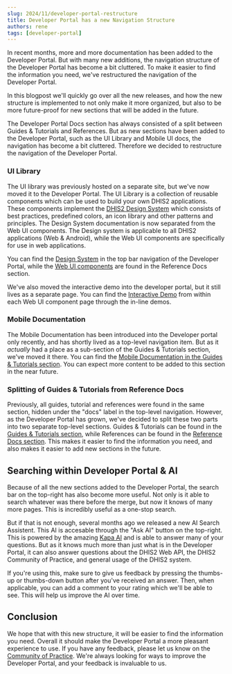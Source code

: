 ```yaml
---
slug: 2024/11/developer-portal-restructure
title: Developer Portal has a new Navigation Structure
authors: rene
tags: [developer-portal]
---
```


In recent months, more and more documentation has been added to the Developer Portal. But with many new additions, the navigation structure of the Developer Portal has become a bit cluttered. To make it easier to find the information you need, we've restructured the navigation of the Developer Portal.

In this blogpost we'll quickly go over all the new releases, and how the new structure is implemented to not only make it more organized, but also to be more future-proof for new sections that will be added in the future.

<!--truncate-->

The Developer Portal Docs section has always consisted of a split between Guides & Tutorials and References. But as new sections have been added to the Developer Portal, such as the UI Library and Mobile UI docs, the navigation has become a bit cluttered. Therefore we decided to restructure the navigation of the Developer Portal.

### UI Library

The UI library was previously hosted on a separate site, but we've now moved it to the Developer Portal. The UI Library is a collection of reusable components which can be used to build your own DHIS2 applications.  These components implement the [DHIS2 Design System](/design-system) which consists of best practices, predefined colors, an icon library and other patterns and principles. The Design System documentation is now separated from the Web UI components. The Design system is applicable to all DHIS2 applications (Web & Android), while the Web UI components are specifically for use in web applications.

You can find the [Design System](/design-system) in the top bar navigation of the Developer Portal, while the [Web UI components](/docs/ui/webcomponents) are found in the Reference Docs section.

We've also moved the interactive demo into the developer portal, but it still lives as a separate page. You can find the [Interactive Demo](pathname:///demo/) from within each Web UI component page through the in-line demos.

### Mobile Documentation

The Mobile Documentation has been introduced into the Developer portal only recently, and has shortly lived as a top-level navigation item. But as it *actually* had a place as a sub-section of the Guides & Tutorials section, we've moved it there. You can find the [Mobile Documentation in the Guides & Tutorials section](/docs/mobile). You can expect more content to be added to this section in the near future.

### Splitting of Guides & Tutorials from Reference Docs

Previously, all guides, tutorial and references were found in the same section, hidden under the "docs" label in the top-level navigation. However, as the Developer Portal has grown, we've decided to split these two parts into two separate top-level sections. Guides & Tutorials can be found in the [Guides & Tutorials section](/docs), while References can be found in the [Reference Docs section](/docs/references). This makes it easier to find the information you need, and also makes it easier to add new sections in the future.

## Searching within Developer Portal & AI

Because of all the new sections added to the Developer Portal, the search bar on the top-right has also become more useful. Not only is it able to search whatever was there before the merge, but now it knows of many more pages. This is incredibly useful as a one-stop search.

But if  that is not enough, several months ago we released a new AI Search Assistent. This AI is accesable through the "Ask AI" button on the top-right. This is powered by the amazing [Kapa AI](https://kapa.ai/) and is able to answer many of your questions. But as it knows much more than just what is in the Developer Portal, it can also answer questions about the DHIS2 Web API, the DHIS2 Community of Practice, and general usage of the DHIS2 system. 

If you're using this, make sure to give us feedback by pressing the thumbs-up or thumbs-down button after you've received an answer. Then, when applicable, you can add a comment to your rating which we'll be able to see. This will help us improve the AI over time.

## Conclusion

We hope that with this new structure, it will be easier to find the information you need. Overall it should make the Developer Portal a more pleasant experience to use. If you have any feedback, please let us know on the [Community of Practice](https://community.dhis2.org/c/development/developer-portal/). We're always looking for ways to improve the Developer Portal, and your feedback is invaluable to us.